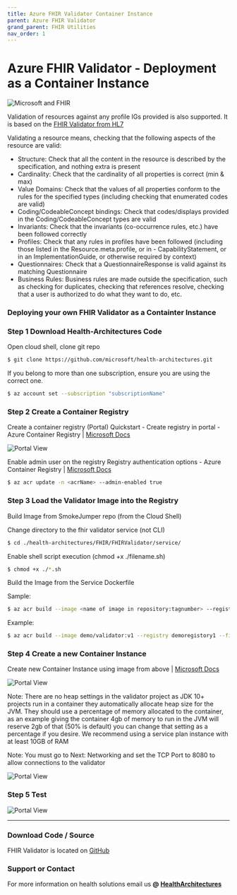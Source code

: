 ```yaml
---
title: Azure FHIR Validator Container Instance
parent: Azure FHIR Validator
grand_parent: FHIR Utilities
nav_order: 1
---
```


# Azure FHIR Validator - Deployment as a Container Instance 

![Microsoft and FHIR](/assets/images/msft-fhir.png)

Validation of resources against any profile IGs provided is also supported. It is based on the [FHIR Validator from HL7](http://hl7.org/fhir/validator/)

Validating a resource means, checking that the following aspects of the resource are valid:
- Structure: Check that all the content in the resource is described by the specification, and nothing extra is present
- Cardinality: Check that the cardinality of all properties is correct (min & max)
- Value Domains: Check that the values of all properties conform to the rules for the specified types (including checking that enumerated codes are valid)
- Coding/CodeableConcept bindings: Check that codes/displays provided in the Coding/CodeableConcept types are valid
- Invariants: Check that the invariants (co-occurrence rules, etc.) have been followed correctly
- Profiles: Check that any rules in profiles have been followed (including those listed in the Resource.meta.profile, or in - CapabilityStatement, or in an ImplementationGuide, or otherwise required by context)
- Questionnaires: Check that a QuestionnaireResponse is valid against its matching Questionnaire
- Business Rules: Business rules are made outside the specification, such as checking for duplicates, checking that references resolve, checking that a user is authorized to do what they want to do, etc.

### Deploying your own FHIR Validator as a Containter Instance 
 
### Step 1 Download Health-Architectures Code 
Open cloud shell, clone git repo 
```bash
$ git clone https://github.com/microsoft/health-architectures.git
``` 

If you belong to more than one subscription, ensure you are using the correct one. 
```bash
$ az account set --subscription "subscriptionName"
```
 

### Step 2 Create a Container Registry 
Create a container registry (Portal)
Quickstart - Create registry in portal - Azure Container Registry | [Microsoft Docs](https://docs.microsoft.com/en-us/azure/container-registry/container-registry-get-started-portal)
 
![Portal View](/assets/images/ContainerReg1.png)


Enable admin user on the registry
Registry authentication options - Azure Container Registry | [Microsoft Docs](https://docs.microsoft.com/en-us/azure/container-registry/container-registry-authentication#admin-account) 
```bash
$ az acr update -n <acrName> --admin-enabled true
```

### Step 3 Load the Validator Image into the Registry 
 
Build Image from SmokeJumper repo (from the Cloud Shell) 
 
Change directory to the fhir validator service (not CLI) 
```bash
$ cd ./health-architectures/FHIR/FHIRValidator/service/
```
 
Enable shell script execution  (chmod +x ./filename.sh)
```bash
$ chmod +x ./*.sh
```
 
Build the Image from the Service Dockerfile  
 
Sample:  
```bash
$ az acr build --image <name of image in repository:tagnumber> --registry <name of the container repository> --file Dockerfile .
```
Example:
```bash 
$ az acr build --image demo/validator:v1 --registry demoregistory1 --file Dockerfile .
```
### Step 4 Create a new Container Instance
 
Create new Container Instance using image from above | [Microsoft Docs](https://docs.microsoft.com/en-us/azure/container-instances/container-instances-quickstart-portal)
 
![Portal View](/assets/images/Container-Inst1.png)

Note: There are no heap settings in the validator project as JDK 10+ projects run in a container they automatically allocate heap size for the JVM.   They should use a percentage of memory allocated to the container, as an example giving the container 4gb of memory to run in the JVM will reserve 2gb of that  (50% is default) you can change that setting as a percentage if you desire.  We recommend using a service plan instance with at least 10GB of RAM   

Note:  You must go to Next: Networking and set the TCP Port to 8080 to allow connections to the validator

![Portal View](/assets/images/container-instance-deploy.png)

### Step 5 Test 

![Portal View](/assets/images/validator-test.png)

---
### Download Code / Source 
FHIR Validator is located on [GitHub](https://github.com/microsoft/health-architectures/tree/master/FHIR/FHIRValidator)


### Support or Contact

For more information on health solutions email us **@ <a href="mailto:HealthArchitectures@microsoft.com">HealthArchitectures</a>**
